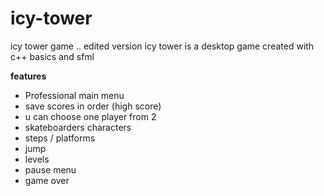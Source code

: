 # icy-tower
icy tower game .. edited version
icy tower is a desktop game created with c++ basics and sfml

**features**

- Professional main menu 
- save scores in order (high score)
- u can choose one player from 2
- skateboarders characters
- steps / platforms
- jump
- levels
- pause menu
- game over
